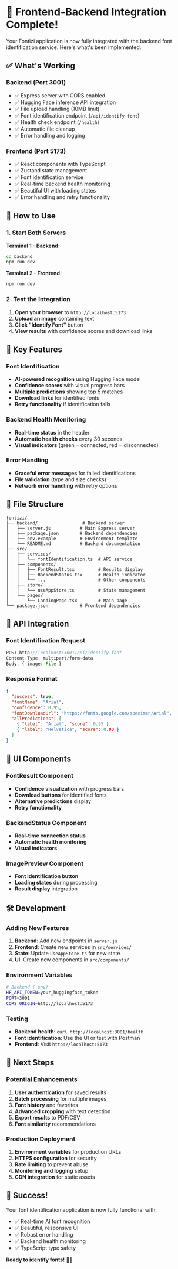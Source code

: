 # 🚀 Frontend-Backend Integration Complete!

Your Fontizi application is now fully integrated with the backend font identification service. Here's what's been implemented:

## ✅ What's Working

### Backend (Port 3001)

- ✅ Express server with CORS enabled
- ✅ Hugging Face inference API integration
- ✅ File upload handling (10MB limit)
- ✅ Font identification endpoint (`/api/identify-font`)
- ✅ Health check endpoint (`/health`)
- ✅ Automatic file cleanup
- ✅ Error handling and logging

### Frontend (Port 5173)

- ✅ React components with TypeScript
- ✅ Zustand state management
- ✅ Font identification service
- ✅ Real-time backend health monitoring
- ✅ Beautiful UI with loading states
- ✅ Error handling and retry functionality

## 🔧 How to Use

### 1. Start Both Servers

**Terminal 1 - Backend:**

```bash
cd backend
npm run dev
```

**Terminal 2 - Frontend:**

```bash
npm run dev
```

### 2. Test the Integration

1. **Open your browser** to `http://localhost:5173`
2. **Upload an image** containing text
3. **Click "Identify Font"** button
4. **View results** with confidence scores and download links

## 🎯 Key Features

### Font Identification

- **AI-powered recognition** using Hugging Face model
- **Confidence scores** with visual progress bars
- **Multiple predictions** showing top 5 matches
- **Download links** for identified fonts
- **Retry functionality** if identification fails

### Backend Health Monitoring

- **Real-time status** in the header
- **Automatic health checks** every 30 seconds
- **Visual indicators** (green = connected, red = disconnected)

### Error Handling

- **Graceful error messages** for failed identifications
- **File validation** (type and size checks)
- **Network error handling** with retry options

## 📁 File Structure

```
fontizi/
├── backend/                 # Backend server
│   ├── server.js           # Main Express server
│   ├── package.json        # Backend dependencies
│   ├── env.example         # Environment template
│   └── README.md           # Backend documentation
├── src/
│   ├── services/
│   │   └── fontIdentification.ts  # API service
│   ├── components/
│   │   ├── FontResult.tsx         # Results display
│   │   ├── BackendStatus.tsx      # Health indicator
│   │   └── ...                    # Other components
│   ├── store/
│   │   └── useAppStore.ts         # State management
│   └── pages/
│       └── LandingPage.tsx        # Main page
└── package.json            # Frontend dependencies
```

## 🔌 API Integration

### Font Identification Request

```typescript
POST http://localhost:3001/api/identify-font
Content-Type: multipart/form-data
Body: { image: File }
```

### Response Format

```json
{
  "success": true,
  "fontName": "Arial",
  "confidence": 0.95,
  "fontDownloadUrl": "https://fonts.google.com/specimen/Arial",
  "allPredictions": [
    { "label": "Arial", "score": 0.95 },
    { "label": "Helvetica", "score": 0.03 }
  ]
}
```

## 🎨 UI Components

### FontResult Component

- **Confidence visualization** with progress bars
- **Download buttons** for identified fonts
- **Alternative predictions** display
- **Retry functionality**

### BackendStatus Component

- **Real-time connection status**
- **Automatic health monitoring**
- **Visual indicators**

### ImagePreview Component

- **Font identification button**
- **Loading states** during processing
- **Result display** integration

## 🛠️ Development

### Adding New Features

1. **Backend**: Add new endpoints in `server.js`
2. **Frontend**: Create new services in `src/services/`
3. **State**: Update `useAppStore.ts` for new state
4. **UI**: Create new components in `src/components/`

### Environment Variables

```bash
# Backend (.env)
HF_API_TOKEN=your_huggingface_token
PORT=3001
CORS_ORIGIN=http://localhost:5173
```

### Testing

- **Backend health**: `curl http://localhost:3001/health`
- **Font identification**: Use the UI or test with Postman
- **Frontend**: Visit `http://localhost:5173`

## 🚀 Next Steps

### Potential Enhancements

1. **User authentication** for saved results
2. **Batch processing** for multiple images
3. **Font history** and favorites
4. **Advanced cropping** with text detection
5. **Export results** to PDF/CSV
6. **Font similarity** recommendations

### Production Deployment

1. **Environment variables** for production URLs
2. **HTTPS configuration** for security
3. **Rate limiting** to prevent abuse
4. **Monitoring and logging** setup
5. **CDN integration** for static assets

## 🎉 Success!

Your font identification application is now fully functional with:

- ✅ Real-time AI font recognition
- ✅ Beautiful, responsive UI
- ✅ Robust error handling
- ✅ Backend health monitoring
- ✅ TypeScript type safety

**Ready to identify fonts!** 🎨✨
